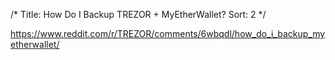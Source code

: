 /*
Title: How Do I Backup TREZOR + MyEtherWallet?
Sort: 2
*/

https://www.reddit.com/r/TREZOR/comments/6wbqdl/how_do_i_backup_myetherwallet/